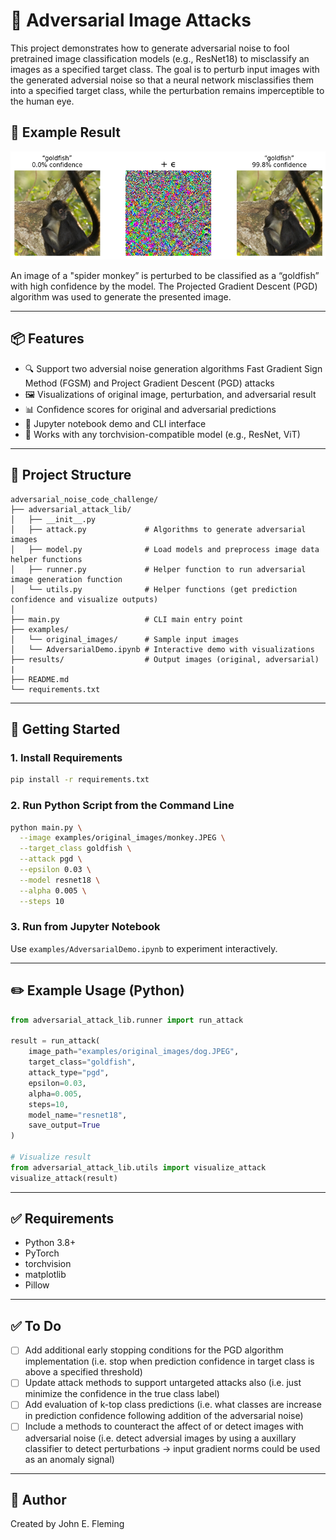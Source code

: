 # 🧠 Adversarial Image Attacks

This project demonstrates how to generate adversarial noise to fool pretrained image classification models (e.g., ResNet18) to misclassify an images as a specified target class. The goal is to perturb input images with the generated adversial noise so that a neural network misclassifies them into a specified target class, while the perturbation remains imperceptible to the human eye.

## 📸 Example Result

<p align="center">
  <img src="results/pgd_algorithm_result_overview.png" width="600" />
</p>

An image of a "spider monkey” is perturbed to be classified as a “goldfish” with high confidence by the model. The Projected Gradient Descent (PGD) algorithm was used to generate the presented image. 

---

## 📦 Features

- 🔍 Support two adversial noise generation algorithms Fast Gradient Sign Method (FGSM) and Project Gradient Descent (PGD) attacks
- 🖼️ Visualizations of original image, perturbation, and adversarial result
- 📊 Confidence scores for original and adversarial predictions
- 🧪 Jupyter notebook demo and CLI interface
- 🧠 Works with any torchvision-compatible model (e.g., ResNet, ViT)

---

## 📁 Project Structure

```
adversarial_noise_code_challenge/
├── adversarial_attack_lib/
│   ├── __init__.py           
│   ├── attack.py             # Algorithms to generate adversarial images
│   ├── model.py              # Load models and preprocess image data helper functions
│   ├── runner.py             # Helper function to run adversarial image generation function 
│   └── utils.py              # Helper functions (get prediction confidence and visualize outputs)
│
├── main.py                   # CLI main entry point
├── examples/
│   └── original_images/      # Sample input images
│   └── AdversarialDemo.ipynb # Interactive demo with visualizations
├── results/                  # Output images (original, adversarial)
|
├── README.md
└── requirements.txt
```

---

## 🚀 Getting Started

### 1. Install Requirements

```bash
pip install -r requirements.txt
```

### 2. Run Python Script from the Command Line

```bash
python main.py \
  --image examples/original_images/monkey.JPEG \
  --target_class goldfish \
  --attack pgd \
  --epsilon 0.03 \
  --model resnet18 \
  --alpha 0.005 \
  --steps 10
```

### 3. Run from Jupyter Notebook

Use `examples/AdversarialDemo.ipynb` to experiment interactively.

---

## ✏️ Example Usage (Python)

```python
from adversarial_attack_lib.runner import run_attack

result = run_attack(
    image_path="examples/original_images/dog.JPEG",
    target_class="goldfish",
    attack_type="pgd",
    epsilon=0.03,
    alpha=0.005,
    steps=10,
    model_name="resnet18",
    save_output=True
)

# Visualize result
from adversarial_attack_lib.utils import visualize_attack
visualize_attack(result)
```

---

## ✅ Requirements

- Python 3.8+
- PyTorch
- torchvision
- matplotlib
- Pillow

---

## ✅ To Do

 - [ ] Add additional early stopping conditions for the PGD algorithm implementation (i.e. stop when prediction confidence in target class is above a specified threshold)
 - [ ] Update attack methods to support untargeted attacks also (i.e. just minimize the confidence in the true class label)
 - [ ] Add evaluation of k-top class predictions (i.e. what classes are increase in prediction confidence following addition of the adversarial noise)
 - [ ] Include a methods to counteract the affect of or detect images with adversarial noise (i.e. detect adversial images by using a auxillary classifier to detect perturbations -> input gradient norms could be used as an anomaly signal)

---

## 🧠 Author

Created by John E. Fleming 